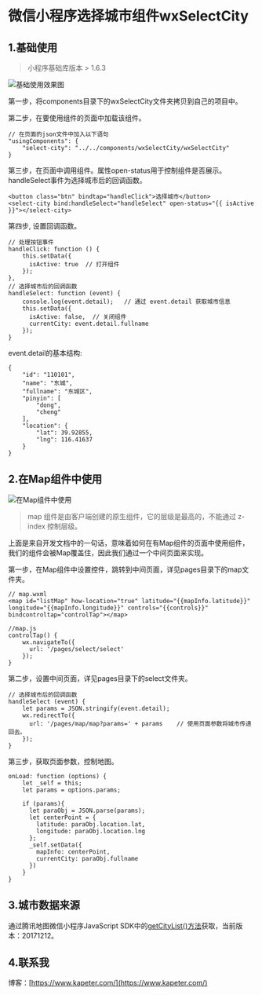 # 微信小程序选择城市组件wxSelectCity

## 1.基础使用

> 小程序基础库版本 > 1.6.3

![基础使用效果图](https://api.kapeter.com/storage/tDPNs5U0VM8VXlITfY2MFFhi1U2HjSxsAv30IC02.jpeg)

第一步，将components目录下的wxSelectCity文件夹拷贝到自己的项目中。

第二步，在要使用组件的页面中加载该组件。
	
	// 在页面的json文件中加入以下语句
	"usingComponents": {
		"select-city": "../../components/wxSelectCity/wxSelectCity"
	}

第三步，在页面中调用组件。属性open-status用于控制组件是否展示。handleSelect事件为选择城市后的回调函数。

	<button class="btn" bindtap="handleClick">选择城市</button>
	<select-city bind:handleSelect="handleSelect" open-status="{{ isActive }}"></select-city>

第四步, 设置回调函数。

	// 处理按钮事件
	handleClick: function () {
		this.setData({
		  isActive: true  // 打开组件
		});
	},
	// 选择城市后的回调函数
	handleSelect: function (event) {
		console.log(event.detail);   // 通过 event.detail 获取城市信息
		this.setData({
		  isActive: false,  // 关闭组件
		  currentCity: event.detail.fullname
		});
	}

event.detail的基本结构:

	{
        "id": "110101",
        "name": "东城",
        "fullname": "东城区",
        "pinyin": [
            "dong",
            "cheng"
        ],
        "location": {
            "lat": 39.92855,
            "lng": 116.41637
        }
    }

## 2.在Map组件中使用

![在Map组件中使用](https://api.kapeter.com/storage/PR99QmwaZwE4nZHHnbC85KLfueT4OkH4XXlo8Myp.jpeg)

> map 组件是由客户端创建的原生组件，它的层级是最高的，不能通过 z-index 控制层级。

上面是来自开发文档中的一句话，意味着如何在有Map组件的页面中使用组件，我们的组件会被Map覆盖住，因此我们通过一个中间页面来实现。

第一步，在Map组件中设置控件，跳转到中间页面，详见pages目录下的map文件夹。
	
	// map.wxml
	<map id="listMap" how-location="true" latitude="{{mapInfo.latitude}}" longitude="{{mapInfo.longitude}}" controls="{{controls}}" bindcontroltap="controlTap"></map>

	//map.js
	controlTap() {
		wx.navigateTo({
		  url: '/pages/select/select'
		});
	}

第二步，设置中间页面，详见pages目录下的select文件夹。

	// 选择城市后的回调函数
	handleSelect (event) {
	    let params = JSON.stringify(event.detail);
	    wx.redirectTo({
	      url: '/pages/map/map?params=' + params    // 使用页面参数将城市传递回去。
	    });
	}

第三步，获取页面参数，控制地图。

	onLoad: function (options) {
	    let _self = this;
	    let params = options.params;
	    
	    if (params){
	      let paraObj = JSON.parse(params);
	      let centerPoint = {
	        latitude: paraObj.location.lat,
	        longitude: paraObj.location.lng
	      };
	      _self.setData({
	        mapInfo: centerPoint,
	        currentCity: paraObj.fullname
	      })
	    }
	}

## 3.城市数据来源

通过腾讯地图微信小程序JavaScript SDK中的[getCityList()方法](http://lbs.qq.com/qqmap_wx_jssdk/method-getcitylist.html)获取，当前版本：20171212。


## 4.联系我

博客：[https://www.kapeter.com/](https://www.kapeter.com/)